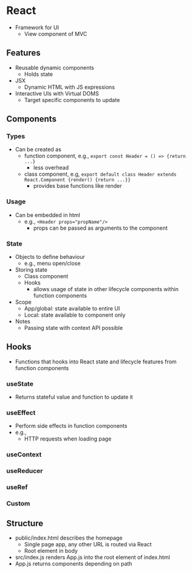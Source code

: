 # React
- Framework for UI 
  - View component of MVC
## Features
- Reusable dynamic components
  - Holds state
- JSX
  - Dynamic HTML with JS expressions
- Interactive UIs with Virtual DOMS
  - Target specific components to update

## Components
### Types
- Can be created as 
  - function component, e.g., `export const Header = () => {return ...}`
    - less overhead
  - class component, e.g, `export default class Header extends React.Component {render() {return ...}}`
    - provides base functions like render 
### Usage
- Can be embedded in html
  - e.g., `<Header props="propName"/>`
    - props can be passed as arguments to the component
### State
- Objects to define behaviour
  - e.g., menu open/close
- Storing state
  - Class component 
  - Hooks
    - allows usage of state in other lifecycle components within function components
- Scope
  - App/global: state available to entire UI
  - Local: state available to component only
- Notes
  - Passing state with context API possible

## Hooks
- Functions that hooks into React state and lifecycle features from function components

### useState
- Returns stateful value and function to update it
### useEffect
- Perform side effects in function components
- e.g., 
  - HTTP requests when loading page
### useContext

### useReducer

### useRef

### Custom

## Structure
- public/index.html describes the homepage
  - Single page app, any other URL is routed via React
  - Root element in body
- src/index.js renders App.js into the root element of index.html 
- App.js returns components depending on path